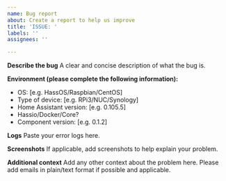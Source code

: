 ```yaml
---
name: Bug report
about: Create a report to help us improve
title: 'ISSUE: '
labels: ''
assignees: ''

---
```


**Describe the bug**
A clear and concise description of what the bug is.

**Environment (please complete the following information):**
 - OS: [e.g. HassOS/Raspbian/CentOS]
 - Type of device: [e.g. RPi3/NUC/Synology]
 - Home Assistant version: [e.g. 0.105.5]
 - Hassio/Docker/Core? 
 - Component version: [e.g. 0.1.2]

**Logs**
Paste your error logs here.

**Screenshots**
If applicable, add screenshots to help explain your problem.

**Additional context**
Add any other context about the problem here.
Please add emails in plain/text format if possible and applicable.

